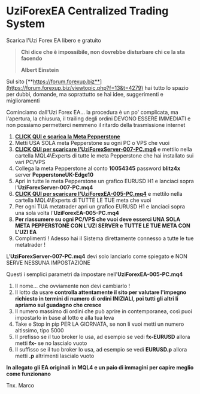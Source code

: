 # UziForexEA Centralized Trading System
Scarica l'Uzi Forex EA libero e gratuito

> **Chi dice che è impossibile, non dovrebbe disturbare chi ce la sta facendo**
>
> **Albert Einstein**

Sul sito [**https://forum.forexup.biz**](https://forum.forexup.biz/viewtopic.php?f=13&t=4279) hai tutto lo spazio per dubbi, domande, ma soprattutto se hai idee, suggerimenti e miglioramenti

Cominciamo dall'Uzi Forex EA... la procedura è un po' complicata, ma l'apertura, la chiusura, il trailing degli ordini DEVONO ESSERE IMMEDIATI e non possiamo permetterci nemmeno il ritardo della trasmissione internet

1.  [**CLICK QUI e scarica la Meta Pepperstone**](https://cloud.go.pepperstone.com/go-to?page=pepperstone-uk-mt4-win)
2.  Metti USA SOLA meta Pepperstone su ogni PC o VPS che vuoi
3.  [**CLICK QUI per scaricare l'**UziForexServer-007-PC.mq4****](https://drive.google.com/uc?export=download&id=1fcmHvpLsSopoDo-MPWhBhc7UNPXlcyDL) e mettilo nella cartella MQL4\Experts di tutte le meta Pepperstone che hai installato sui vari PC/VPS
4.  Collega la meta Pepperstone al conto **10054345** password **blitz4x** server **PepperstoneUK-Edge10**
5.  Apri in tutte le meta Pepperstone un grafico EURUSD H1 e lanciaci sopra l'**UziForexServer-007-PC.mq4**
6.  [**CLICK QUI per scaricare l'**UziForexEA-005-PC.mq4****](https://drive.google.com/uc?export=download&id=1hLHPJqD7bbSrE21OD_HhN7t70SLLTBb_) e mettilo nella cartella MQL4\Experts di TUTTE LE TUE meta che vuoi
7.  Per ogni TUA metatrader apri un grafico EURUSD H1 e lanciaci sopra una sola volta l'**UziForexEA-005-PC.mq4**
8.  **Per riassumere su ogni PC/VPS che vuoi deve esserci UNA SOLA META PEPPERSTONE CON L'UZI SERVER e TUTTE LE TUE META CON L'UZI EA**
9.  Complimenti ! Adesso hai il Sistema direttamente connesso a tutte le tue metatrader !

L'**UziForexServer-007-PC.mq4** devi solo lanciarlo come spiegato e NON SERVE NESSUNA IMPOSTAZIONE

Questi i semplici parametri da impostare nell'**UziForexEA-005-PC.mq4**

1.  Il nome... che ovviamente non devi cambiarlo !
2.  Il lotto da usare **controlla attentamente il sito per valutare l'impegno richiesto in termini di numero di ordini INIZIALI, poi tutti gli altri li apriamo sul guadagno che cresce**
3.  Il numero massimo di ordini che può aprire in contemporanea, così puoi impostarlo in base al lotto e alla tua leva
4.  Take e Stop in pip PER LA GIORNATA, se non li vuoi metti un numero altissimo, tipo 5000
5.  Il prefisso se il tuo broker lo usa, ad esempio se vedi **fx-EURUSD** allora metti **fx-** se no lascialo vuoto
6.  Il suffisso se il tuo broker lo usa, ad esempio se vedi **EURUSD.p** allora metti **.p** altrimenti lascialo vuoto

**In allegato gli EA originali in MQL4 e un paio di immagini per capire meglio come funzionano**

Tnx. Marco
